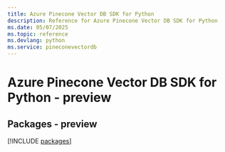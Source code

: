 ```yaml
---
title: Azure Pinecone Vector DB SDK for Python
description: Reference for Azure Pinecone Vector DB SDK for Python
ms.date: 05/07/2025
ms.topic: reference
ms.devlang: python
ms.service: pineconevectordb
---
```

# Azure Pinecone Vector DB SDK for Python - preview
## Packages - preview
[!INCLUDE [packages](pinecone-vector-db-index.md)]